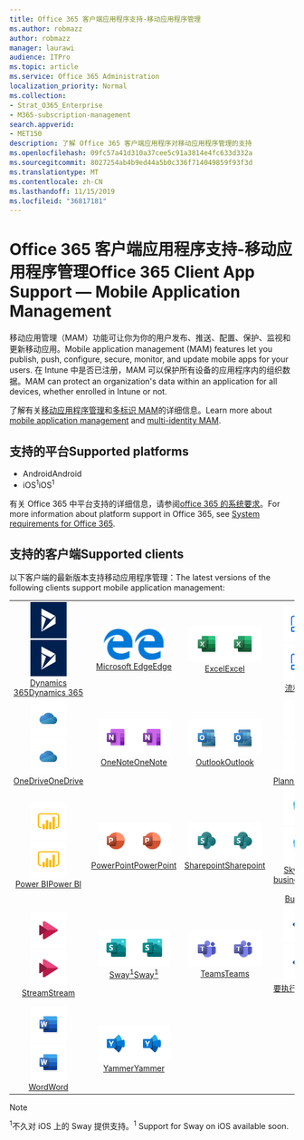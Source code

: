 ```yaml
---
title: Office 365 客户端应用程序支持-移动应用程序管理
ms.author: robmazz
author: robmazz
manager: laurawi
audience: ITPro
ms.topic: article
ms.service: Office 365 Administration
localization_priority: Normal
ms.collection:
- Strat_O365_Enterprise
- M365-subscription-management
search.appverid:
- MET150
description: 了解 Office 365 客户端应用程序对移动应用程序管理的支持
ms.openlocfilehash: 09fc57a41d310a37cee5c91a3814e4fc633d332a
ms.sourcegitcommit: 8027254ab4b9ed44a5b0c336f714049859f93f3d
ms.translationtype: MT
ms.contentlocale: zh-CN
ms.lasthandoff: 11/15/2019
ms.locfileid: "36817181"
---
```

# <a name="office-365-client-app-support--mobile-application-management"></a><span data-ttu-id="0efee-103">Office 365 客户端应用程序支持-移动应用程序管理</span><span class="sxs-lookup"><span data-stu-id="0efee-103">Office 365 Client App Support — Mobile Application Management</span></span>

<span data-ttu-id="0efee-104">移动应用管理（MAM）功能可让你为你的用户发布、推送、配置、保护、监视和更新移动应用。</span><span class="sxs-lookup"><span data-stu-id="0efee-104">Mobile application management (MAM) features let you publish, push, configure, secure, monitor, and update mobile apps for your users.</span></span> <span data-ttu-id="0efee-105">在 Intune 中是否已注册，MAM 可以保护所有设备的应用程序内的组织数据。</span><span class="sxs-lookup"><span data-stu-id="0efee-105">MAM can protect an organization's data within an application for all devices, whether enrolled in Intune or not.</span></span>

<span data-ttu-id="0efee-106">了解有关[移动应用程序管理](https://docs.microsoft.com/intune/mam-faq)和[多标识 MAM](https://docs.microsoft.com/intune/app-protection-policy)的详细信息。</span><span class="sxs-lookup"><span data-stu-id="0efee-106">Learn more about [mobile application management](https://docs.microsoft.com/intune/mam-faq) and [multi-identity MAM](https://docs.microsoft.com/intune/app-protection-policy).</span></span>

## <a name="supported-platforms"></a><span data-ttu-id="0efee-107">支持的平台</span><span class="sxs-lookup"><span data-stu-id="0efee-107">Supported platforms</span></span>

 - <span data-ttu-id="0efee-108">Android</span><span class="sxs-lookup"><span data-stu-id="0efee-108">Android</span></span>
 - <span data-ttu-id="0efee-109">iOS<sup>1</sup></span><span class="sxs-lookup"><span data-stu-id="0efee-109">iOS<sup>1</sup></span></span>

<span data-ttu-id="0efee-110">有关 Office 365 中平台支持的详细信息，请参阅[office 365 的系统要求](https://products.office.com/office-system-requirements)。</span><span class="sxs-lookup"><span data-stu-id="0efee-110">For more information about platform support in Office 365, see [System requirements for Office 365](https://products.office.com/office-system-requirements).</span></span>

## <a name="supported-clients"></a><span data-ttu-id="0efee-111">支持的客户端</span><span class="sxs-lookup"><span data-stu-id="0efee-111">Supported clients</span></span>

<span data-ttu-id="0efee-112">以下客户端的最新版本支持移动应用程序管理：</span><span class="sxs-lookup"><span data-stu-id="0efee-112">The latest versions of the following clients support mobile application management:</span></span>

| | | | | | |
|:---:|:---:|:---:|:---:|:---:|:---:|
| <span data-ttu-id="0efee-113">![Dynamics 365 图标](media/o365-dynamics365-64x64.png)</span><span class="sxs-lookup"><span data-stu-id="0efee-113">![Dynamics 365 icon](media/o365-dynamics365-64x64.png)</span></span> <br> [<span data-ttu-id="0efee-114">Dynamics 365</span><span class="sxs-lookup"><span data-stu-id="0efee-114">Dynamics 365</span></span>](https://dynamics.microsoft.com) | <span data-ttu-id="0efee-115">![边缘图标](media/o365-edge-64x64.png)</span><span class="sxs-lookup"><span data-stu-id="0efee-115">![Edge icon](media/o365-edge-64x64.png)</span></span> <br> [<span data-ttu-id="0efee-116">Microsoft Edge</span><span class="sxs-lookup"><span data-stu-id="0efee-116">Edge</span></span>](https://www.microsoft.com/windows/microsoft-edge) | <span data-ttu-id="0efee-117">![Excel 图标](media/o365-excel-64x64.png)</span><span class="sxs-lookup"><span data-stu-id="0efee-117">![Excel icon](media/o365-excel-64x64.png)</span></span> <br> [<span data-ttu-id="0efee-118">Excel</span><span class="sxs-lookup"><span data-stu-id="0efee-118">Excel</span></span>](https://products.office.com/excel) | <span data-ttu-id="0efee-119">![流图标](media/o365-flow-64x64.png)</span><span class="sxs-lookup"><span data-stu-id="0efee-119">![Flow icon](media/o365-flow-64x64.png)</span></span> <br> [<span data-ttu-id="0efee-120">流程</span><span class="sxs-lookup"><span data-stu-id="0efee-120">Flow</span></span>](https://flow.microsoft.com) | <span data-ttu-id="0efee-121">![Kaizala 图标](media/o365-kaizala-64x64.png)</span><span class="sxs-lookup"><span data-stu-id="0efee-121">![Kaizala icon](media/o365-kaizala-64x64.png)</span></span> <br> [<span data-ttu-id="0efee-122">Kaizala</span><span class="sxs-lookup"><span data-stu-id="0efee-122">Kaizala</span></span>](https://products.office.com/en/business/microsoft-kaizala) 
| <span data-ttu-id="0efee-123">![OneDrive for Business 图标](media/o365-OneDrive-64x64.png)</span><span class="sxs-lookup"><span data-stu-id="0efee-123">![OneDrive for Business icon](media/o365-OneDrive-64x64.png)</span></span> <br> [<span data-ttu-id="0efee-124">OneDrive</span><span class="sxs-lookup"><span data-stu-id="0efee-124">OneDrive</span></span>](https://products.office.com/onedrive-for-business/online-cloud-storage) | <span data-ttu-id="0efee-125">![OneNote 图标](media/o365-OneNote-64x64.png)</span><span class="sxs-lookup"><span data-stu-id="0efee-125">![OneNote icon](media/o365-OneNote-64x64.png)</span></span> <br> [<span data-ttu-id="0efee-126">OneNote</span><span class="sxs-lookup"><span data-stu-id="0efee-126">OneNote</span></span>](https://products.office.com/onenote) | <span data-ttu-id="0efee-127">![Outlook 图标](media/o365-outlook-64x64.png)</span><span class="sxs-lookup"><span data-stu-id="0efee-127">![Outlook icon](media/o365-outlook-64x64.png)</span></span> <br> [<span data-ttu-id="0efee-128">Outlook</span><span class="sxs-lookup"><span data-stu-id="0efee-128">Outlook</span></span>](https://products.office.com/outlook) | <span data-ttu-id="0efee-129">![Planner 图标](media/o365-planner-64x64.png)</span><span class="sxs-lookup"><span data-stu-id="0efee-129">![Planner icon](media/o365-planner-64x64.png)</span></span> <br> [<span data-ttu-id="0efee-130">Planner</span><span class="sxs-lookup"><span data-stu-id="0efee-130">Planner</span></span>](https://products.office.com/business/task-management-software) | <span data-ttu-id="0efee-131">![PowerApps 图标](media/o365-powerapps-64x64.png)</span><span class="sxs-lookup"><span data-stu-id="0efee-131">![PowerApps icon](media/o365-powerapps-64x64.png)</span></span> <br> [<span data-ttu-id="0efee-132">PowerApps</span><span class="sxs-lookup"><span data-stu-id="0efee-132">PowerApps </span></span>](https://powerapps.microsoft.com) 
| <span data-ttu-id="0efee-133">![PowerBI 图标](media/o365-powerbi-64x64.png)</span><span class="sxs-lookup"><span data-stu-id="0efee-133">![PowerBI icon](media/o365-powerbi-64x64.png)</span></span> <br> [<span data-ttu-id="0efee-134">Power BI</span><span class="sxs-lookup"><span data-stu-id="0efee-134">Power BI</span></span>](https://powerbi.microsoft.com) | <span data-ttu-id="0efee-135">![PowerPoint 图标](media/o365-powerpoint-64x64.png)</span><span class="sxs-lookup"><span data-stu-id="0efee-135">![PowerPoint icon](media/o365-powerpoint-64x64.png)</span></span> <br> [<span data-ttu-id="0efee-136">PowerPoint</span><span class="sxs-lookup"><span data-stu-id="0efee-136">PowerPoint</span></span>](https://products.office.com/powerpoint) | <span data-ttu-id="0efee-137">![SharePoint 图标](media/o365-sharepoint-64x64.png)</span><span class="sxs-lookup"><span data-stu-id="0efee-137">![SharePoint icon](media/o365-sharepoint-64x64.png)</span></span> <br> [<span data-ttu-id="0efee-138">Sharepoint</span><span class="sxs-lookup"><span data-stu-id="0efee-138">Sharepoint</span></span>](https://products.office.com/sharepoint) | <span data-ttu-id="0efee-139">![Skype for Business 图标](media/o365-skypeforbusiness-64x64.png)</span><span class="sxs-lookup"><span data-stu-id="0efee-139">![Skype for Business icon](media/o365-skypeforbusiness-64x64.png)</span></span> <br> [<span data-ttu-id="0efee-140">Skype for <br> business</span><span class="sxs-lookup"><span data-stu-id="0efee-140">Skype for <br> Business</span></span>](https://www.skype.com/business/) | <span data-ttu-id="0efee-141">![StaffHub 图标](media/o365-staffhub-64x64.png)</span><span class="sxs-lookup"><span data-stu-id="0efee-141">![StaffHub icon](media/o365-staffhub-64x64.png)</span></span> <br> [<span data-ttu-id="0efee-142">StaffHub</span><span class="sxs-lookup"><span data-stu-id="0efee-142">StaffHub</span></span>](https://products.office.com/microsoft-staffhub/staff-scheduling-software) 
| <span data-ttu-id="0efee-143">![流图标](media/o365-stream-64x64.png)</span><span class="sxs-lookup"><span data-stu-id="0efee-143">![Stream icon](media/o365-stream-64x64.png)</span></span> <br> [<span data-ttu-id="0efee-144">Stream</span><span class="sxs-lookup"><span data-stu-id="0efee-144">Stream</span></span>](https://stream.microsoft.com) | <span data-ttu-id="0efee-145">![Sway 图标](media/o365-sway-64x64.png)</span><span class="sxs-lookup"><span data-stu-id="0efee-145">![Sway icon](media/o365-sway-64x64.png)</span></span> <br> [<span data-ttu-id="0efee-146">Sway<sup>1</sup></span><span class="sxs-lookup"><span data-stu-id="0efee-146">Sway<sup>1</sup></span></span>](https://sway.com) | <span data-ttu-id="0efee-147">![团队图标](media/o365-teams-64x64.png)</span><span class="sxs-lookup"><span data-stu-id="0efee-147">![Teams icon](media/o365-teams-64x64.png)</span></span> <br> [<span data-ttu-id="0efee-148">Teams</span><span class="sxs-lookup"><span data-stu-id="0efee-148">Teams</span></span>](https://products.office.com/microsoft-teams/group-chat-software) | <span data-ttu-id="0efee-149">![To Do 图标](media/o365-todo-64x64.png)</span><span class="sxs-lookup"><span data-stu-id="0efee-149">![To Do icon](media/o365-todo-64x64.png)</span></span> <br> [<span data-ttu-id="0efee-150">要执行的操作</span><span class="sxs-lookup"><span data-stu-id="0efee-150">To Do</span></span>](https://todo.microsoft.com) | <span data-ttu-id="0efee-151">![Visio 图标](media/o365-visio-64x64.png)</span><span class="sxs-lookup"><span data-stu-id="0efee-151">![Visio icon](media/o365-visio-64x64.png)</span></span> <br> [<span data-ttu-id="0efee-152">Visio</span><span class="sxs-lookup"><span data-stu-id="0efee-152">Visio</span></span>](https://products.office.com/visio/flowchart-software) 
| <span data-ttu-id="0efee-153">![Word 图标](media/o365-word-64x64.png)</span><span class="sxs-lookup"><span data-stu-id="0efee-153">![Word icon](media/o365-word-64x64.png)</span></span> <br> [<span data-ttu-id="0efee-154">Word</span><span class="sxs-lookup"><span data-stu-id="0efee-154">Word</span></span>](https://products.office.com/word) | <span data-ttu-id="0efee-155">![Yammer 图标](media/o365-yammer-64x64.png)</span><span class="sxs-lookup"><span data-stu-id="0efee-155">![Yammer icon](media/o365-yammer-64x64.png)</span></span> <br> [<span data-ttu-id="0efee-156">Yammer</span><span class="sxs-lookup"><span data-stu-id="0efee-156">Yammer</span></span>](https://products.office.com/yammer/yammer-overview)

> [!NOTE]
> <span data-ttu-id="0efee-157"><sup>1</sup>不久对 iOS 上的 Sway 提供支持。</span><span class="sxs-lookup"><span data-stu-id="0efee-157"><sup>1</sup> Support for Sway on iOS available soon.</span></span>